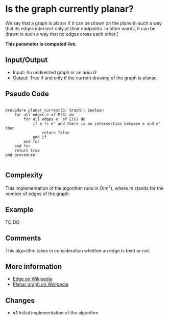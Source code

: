 # Is the graph currently planar?
We say that a graph is planar if it can be drawn on the plane in such a way that its edges intersect only at their endpoints. In other words, it can be drawn in such a way that no edges cross each other.[

**This parameter is computed live.**

## Input/Output
- Input: An undirected graph or an area $G$
- Output: True if and only if the current drawing of the graph is planar. 


## Pseudo Code

```

procedure planar_current(G: Graph): boolean
    for all edges e of E(G) do
        for all edges e' of E(G) do
            if e != e' and there is an intersection between e and e' then
                return false
            end if
        end for
    end for
    return true
end procedure


```

## Complexity
This implementation of the algorithm runs in $O(m^2)$, where $m$ stands for the number of edges of the graph.

## Example
TO DO
 
## Comments

This algorithm takes in consideration whether an edge is bent or not. 

## More information
  - [Edge on Wikipedia](https://en.wikipedia.org/wiki/Glossary_of_graph_theory#edge) 
  - [Planar graph on Wikipedia](https://en.wikipedia.org/wiki/Planar_graph)

## Changes

  - **v1** Initial implementation of the algorithm 